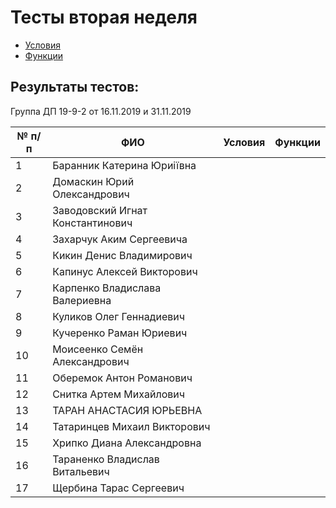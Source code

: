 # Тесты вторая неделя

* [Условия](https://forms.office.com/Pages/ResponsePage.aspx?id=HqQqHJJbBkmCfgwQ-dc4WRevbNftn25KtbmWZWQZALNUN1BEMjdWOE45V0dCSTIyQ1VBTVRFTTE2Uy4u)
* [Функции](https://forms.office.com/Pages/ResponsePage.aspx?id=HqQqHJJbBkmCfgwQ-dc4WRevbNftn25KtbmWZWQZALNUNjQwVVJLU0hNUThUR1NTNkdaOUVVNDVVMy4u)


## Результаты тестов:

Группа ДП 19-9-2 от 16.11.2019 и 31.11.2019

 № п/п |             ФИО                       |   Условия   |  Функции
 ------|---------------------------------------|-------------|-------------
 1     |    Баранник Катерина Юриіївна	       |             |
 2     |    Домаскин Юрий Олександрович	       |             |
 3     |    Заводовский Игнат Константинович   |             |
 4     |    Захарчук Аким Сергеевича	       |             |
 5     |    Кикин Денис Владимирович	       |             |
 6     |    Капинус Алексей Викторович	       |             |
 7     |    Карпенко Владислава Валериевна     |             |
 8     |    Куликов Олег Геннадиевич	       |             |
 9     |    Кучеренко Раман Юриевич	           |             |
10     |    Моисеенко Семён Александрович      |             |
11     |    Оберемок Антон Романович	       |             |
12     |    Снитка Артем Михайлович	           |             |
13     |    ТАРАН АНАСТАСИЯ ЮРЬЕВНА    	       |             |
14     |    Татаринцев Михаил Викторович	   |             |
15     |    Хрипко Диана Александровна 	       |             |
16     |    Тараненко Владислав Витальевич	   |             |
17     |    Щербина Тарас Сергеевич	           |             |
